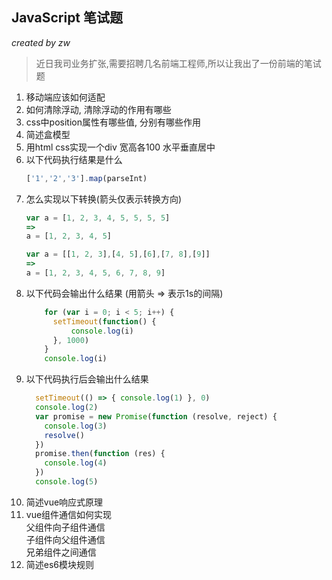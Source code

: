 ## JavaScript 笔试题
*created by zw*
> 近日我司业务扩张,需要招聘几名前端工程师,所以让我出了一份前端的笔试题
1.  移动端应该如何适配
2.  如何清除浮动, 清除浮动的作用有哪些
3.  css中position属性有哪些值, 分别有哪些作用
4.  简述盒模型
5.  用html css实现一个div 宽高各100 水平垂直居中
6.  以下代码执行结果是什么
    ``` javascript
    ['1','2','3'].map(parseInt)
    ```
7. 怎么实现以下转换(箭头仅表示转换方向)
    ``` javascript
    var a = [1, 2, 3, 4, 5, 5, 5, 5] 
    =>
    a = [1, 2, 3, 4, 5]
    ```
    ``` javascript
    var a = [[1, 2, 3],[4, 5],[6],[7, 8],[9]]
    => 
    a = [1, 2, 3, 4, 5, 6, 7, 8, 9] 
    ```
8. 以下代码会输出什么结果 (用箭头 => 表示1s的间隔)
    ``` javascript
        for (var i = 0; i < 5; i++) {
          setTimeout(function() {
              console.log(i)
          }, 1000)
        }
        console.log(i)
    ```
9. 以下代码执行后会输出什么结果
    ``` javascript
      setTimeout(() => { console.log(1) }, 0)
      console.log(2)
      var promise = new Promise(function (resolve, reject) {
        console.log(3)
        resolve()
      })
      promise.then(function (res) {
        console.log(4)
      })
      console.log(5)
    ```
10.  简述vue响应式原理
11.  vue组件通信如何实现<br/>
    父组件向子组件通信<br/>
    子组件向父组件通信<br/>
    兄弟组件之间通信
12. 简述es6模块规则
